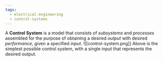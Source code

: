 ```yaml
---
tags:
  - electrical-engineering
  - control-systems
---
```

A **Control System** is a model that consists of *subsystems* and *processes* assembled for the purpose of obtaining a desired *output* with desired *performance*, given a specified *input*. 
![[control-system.png]]
Above is the simplest possible control system, with a single input that represents the desired output.